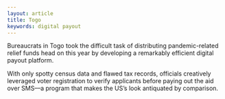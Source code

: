 ```yaml
---
layout: article
title: Togo
keywords: digital payout
---
```


Bureaucrats in Togo took the difficult task of distributing pandemic-related relief funds head on this year by developing a remarkably efficient digital payout platform.

With only spotty census data and flawed tax records, officials creatively leveraged voter registration to verify applicants before paying out the aid over SMS––a program that makes the US’s look antiquated by comparison.
